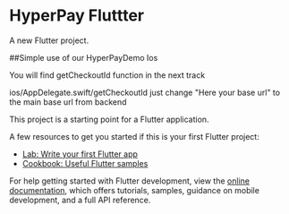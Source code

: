 # HyperPay Fluttter

A new Flutter project.

##Simple use of our HyperPayDemo Ios

You will find getCheckoutId function in the next track

ios/AppDelegate.swift/getCheckoutId
just change "Here your base url" to the main base url from backend




This project is a starting point for a Flutter application.

A few resources to get you started if this is your first Flutter project:

- [Lab: Write your first Flutter app](https://docs.flutter.dev/get-started/codelab)
- [Cookbook: Useful Flutter samples](https://docs.flutter.dev/cookbook)

For help getting started with Flutter development, view the
[online documentation](https://docs.flutter.dev/), which offers tutorials,
samples, guidance on mobile development, and a full API reference.
